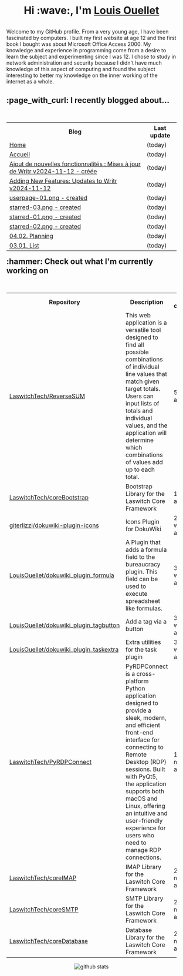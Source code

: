 <div align="center" style="padding: 20px;">
    <h1 style="padding-bottom: 0px; margin-bottom: 32px;">
        Hi :wave:, I'm <a href="https://laswitchtech.com">Louis Ouellet</a>
    </h1>
    <p align="left">
        Welcome to my GitHub profile. From a very young age, I have been fascinated by computers. I built my first website at age 12 and the first book I bought was about Microsoft Office Access 2000. My knowledge and experience in programming come from a desire to learn the subject and experimenting since I was 12. I chose to study in network administration and security because I didn't have much knowledge of this aspect of computing and found the subject interesting to better my knowledge on the inner working of the internet as a whole.
    </p>
    <h2 align="left" style="border-bottom:0px; padding-bottom: 0px; margin-bottom: 32px;">:page_with_curl: I recently blogged about...</h2>
    <table align="left">
        <tr>
            <th>Blog</th>
            <th>Last update</th>
        </tr>
        <tr>
            <td><a href="https://laswitchtech.com/en/index?rev=1731429146&amp;do=diff">Home</a></td>
            <td>(today)</td>
        </tr>
        <tr>
            <td><a href="https://laswitchtech.com/fr/index?rev=1731429059&amp;do=diff">Accueil</a></td>
            <td>(today)</td>
        </tr>
        <tr>
            <td><a href="https://laswitchtech.com/fr/blog/2024/11/12/adding-new-features/updates-to-writr-v2024-11-12?rev=1731428933&amp;do=diff">Ajout de nouvelles fonctionnalités : Mises à jour de Writr v2024-11-12 - créée</a></td>
            <td>(today)</td>
        </tr>
        <tr>
            <td><a href="https://laswitchtech.com/en/blog/2024/11/12/adding-new-features/updates-to-writr-v2024-11-12?rev=1731428811&amp;do=diff">Adding New Features: Updates to Writr v2024-11-12</a></td>
            <td>(today)</td>
        </tr>
        <tr>
            <td><a href="https://laswitchtech.com/?image=en%3Aprojects%3Awritr%3Agallery%3Auserpage-01.png&amp;ns=en%3Aprojects%3Awritr%3Agallery&amp;rev=1731424661&amp;tab_details=history&amp;media_do=diff&amp;do=media">userpage-01.png - created</a></td>
            <td>(today)</td>
        </tr>
        <tr>
            <td><a href="https://laswitchtech.com/?image=en%3Aprojects%3Awritr%3Agallery%3Astarred-03.png&amp;ns=en%3Aprojects%3Awritr%3Agallery&amp;rev=1731424661&amp;tab_details=history&amp;media_do=diff&amp;do=media">starred-03.png - created</a></td>
            <td>(today)</td>
        </tr>
        <tr>
            <td><a href="https://laswitchtech.com/?image=en%3Aprojects%3Awritr%3Agallery%3Astarred-01.png&amp;ns=en%3Aprojects%3Awritr%3Agallery&amp;rev=1731424661&amp;tab_details=history&amp;media_do=diff&amp;do=media">starred-01.png - created</a></td>
            <td>(today)</td>
        </tr>
        <tr>
            <td><a href="https://laswitchtech.com/?image=en%3Aprojects%3Awritr%3Agallery%3Astarred-02.png&amp;ns=en%3Aprojects%3Awritr%3Agallery&amp;rev=1731424661&amp;tab_details=history&amp;media_do=diff&amp;do=media">starred-02.png - created</a></td>
            <td>(today)</td>
        </tr>
        <tr>
            <td><a href="https://laswitchtech.com/en/projects/writr/documentation/04/02/index?rev=1731424289&amp;do=diff">04.02. Planning</a></td>
            <td>(today)</td>
        </tr>
        <tr>
            <td><a href="https://laswitchtech.com/en/projects/writr/documentation/03/01/index?rev=1731375497&amp;do=diff">03.01. List</a></td>
            <td>(today)</td>
        </tr>
    </table>
    <h2 align="left" style="border-bottom:0px; padding-bottom: 0px; margin-bottom: 32px;">:hammer: Check out what I'm currently working on</h2>
    <table align="left">
        <tr>
            <th>Repository</th>
            <th>Description</th>
            <th>Last commit</th>
        </tr>
        <tr>
            <td><a href="https://github.com/LaswitchTech/ReverseSUM">LaswitchTech/ReverseSUM</a></td>
            <td>This web application is a versatile tool designed to find all possible combinations of individual line values that match given target totals. Users can input lists of totals and individual values, and the application will determine which combinations of values add up to each total.</td>
            <td>5 days ago</td>
        </tr>
        <tr>
            <td><a href="https://github.com/LaswitchTech/coreBootstrap">LaswitchTech/coreBootstrap</a></td>
            <td>Bootstrap Library for the Laswitch Core Framework</td>
            <td>1 week ago</td>
        </tr>
        <tr>
            <td><a href="https://github.com/giterlizzi/dokuwiki-plugin-icons">giterlizzi/dokuwiki-plugin-icons</a></td>
            <td>Icons Plugin for DokuWiki</td>
            <td>2 weeks ago</td>
        </tr>
        <tr>
            <td><a href="https://github.com/LouisOuellet/dokuwiki_plugin_formula">LouisOuellet/dokuwiki_plugin_formula</a></td>
            <td>A Plugin that adds a formula field to the bureaucracy plugin. This field can be used to execute spreadsheet like formulas.</td>
            <td>3 weeks ago</td>
        </tr>
        <tr>
            <td><a href="https://github.com/LouisOuellet/dokuwiki_plugin_tagbutton">LouisOuellet/dokuwiki_plugin_tagbutton</a></td>
            <td>Add a tag via a button</td>
            <td>3 weeks ago</td>
        </tr>
        <tr>
            <td><a href="https://github.com/LouisOuellet/dokuwiki_plugin_taskextra">LouisOuellet/dokuwiki_plugin_taskextra</a></td>
            <td>Extra utilities for the task plugin</td>
            <td>3 weeks ago</td>
        </tr>
        <tr>
            <td><a href="https://github.com/LaswitchTech/PyRDPConnect">LaswitchTech/PyRDPConnect</a></td>
            <td>PyRDPConnect is a cross-platform Python application designed to provide a sleek, modern, and efficient front-end interface for connecting to Remote Desktop (RDP) sessions. Built with PyQt5, the application supports both macOS and Linux, offering an intuitive and user-friendly experience for users who need to manage RDP connections.</td>
            <td>1 month ago</td>
        </tr>
        <tr>
            <td><a href="https://github.com/LaswitchTech/coreIMAP">LaswitchTech/coreIMAP</a></td>
            <td>IMAP Library for the Laswitch Core Framework</td>
            <td>2 months ago</td>
        </tr>
        <tr>
            <td><a href="https://github.com/LaswitchTech/coreSMTP">LaswitchTech/coreSMTP</a></td>
            <td>SMTP Library for the Laswitch Core Framework</td>
            <td>2 months ago</td>
        </tr>
        <tr>
            <td><a href="https://github.com/LaswitchTech/coreDatabase">LaswitchTech/coreDatabase</a></td>
            <td>Database Library for the Laswitch Core Framework</td>
            <td>2 months ago</td>
        </tr>
    </table>
    <p align="center">
        <img src="https://github-readme-stats.vercel.app/api?username=LouisOuellet&show_icons=true&rank_icon=github&hide_title=true&theme=holi" alt="github stats">
    </p>
</div>
